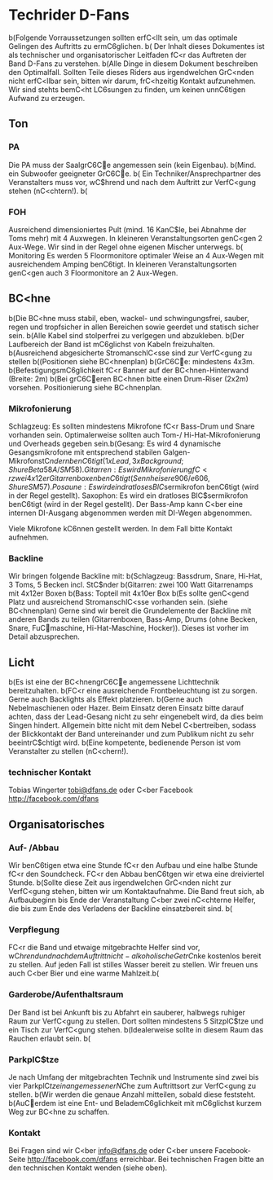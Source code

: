 # Techrider D-Fans

b (Folgende Vorraussetzungen sollten erfC<llt sein, um das optimale Gelingen des Auftritts zu ermC6glichen. b (
Der Inhalt dieses Dokumentes ist als technischer und organisatorischer Leitfaden fC<r das Auftreten der Band D-Fans zu verstehen. b (Alle Dinge in diesem Dokument beschreiben den Optimalfall. 
Sollten Teile dieses Riders aus irgendwelchen GrC<nden nicht erfC<llbar sein, bitten wir darum, frC<hzeitig Kontakt aufzunehmen. 
Wir sind stehts bemC<ht LC6sungen zu finden, um keinen unnC6tigen Aufwand zu erzeugen. 


## Ton 

### PA 
Die PA muss der SaalgrC6Ce angemessen sein (kein Eigenbau).
b (Mind. ein Subwoofer geeigneter GrC6Ce. b (
Ein Techniker/Ansprechpartner des Veranstalters muss vor, wC$hrend und nach dem Auftritt zur VerfC<gung stehen (nC<chtern!). b (

### FOH 
Ausreichend dimensioniertes Pult (mind. 16 KanC$le, bei Abnahme der Toms mehr) mit 4 Auxwegen. In kleineren Veranstaltungsorten genC<gen 2 Aux-Wege.
Wir sind in der Regel ohne eigenen Mischer unterwegs. b (
Monitoring 
Es werden 5 Floormonitore optimaler Weise an 4 Aux-Wegen mit ausreichendem Amping benC6tigt. In kleineren Veranstaltungsorten genC<gen auch 3 Floormonitore an 2 Aux-Wegen. 

## BC<hne
b (Die BC<hne muss stabil, eben, wackel- und schwingungsfrei, sauber, regen und tropfsicher in allen Bereichen sowie geerdet und statisch sicher sein. b (Alle Kabel sind stolperfrei zu verlgegen und abzukleben. b (Der Laufbereich der Band ist mC6glichst von Kabeln freizuhalten. b (Ausreichend abgesicherte StromanschlC<sse sind zur VerfC<gung zu stellen b ((Positionen siehe BC<hnenplan) b (GrC6Ce: mindestens 4x3m. b (BefestigungsmC6glichkeit fC<r Banner auf der BC<hnen-Hinterwand (Breite: 2m) b (Bei grC6Ceren BC<hnen bitte einen Drum-Riser (2x2m) vorsehen.
Positionierung siehe BC<hnenplan. 

### Mikrofonierung 
Schlagzeug: Es sollten mindestens Mikrofone fC<r Bass-Drum und Snare vorhanden sein. Optimalerweise sollten auch Tom-/ Hi-Hat-Mikrofonierung und Overheads gegeben sein.b (Gesang: Es wird 4 dynamische Gesangsmikrofone mit entsprechend stabilen Galgen-MikrofonstC$ndern benC6tigt (1x Lead, 3x Background; Shure Beta58A/SM58). Gitarren: Es wird Mikrofonierung fC<r zwei 4x12er Gitarrenboxen benC6tigt (Sennheiser e906/e606, Shure SM57). 
Posaune: Es wird ein dratloses BlC$sermikrofon benC6tigt (wird in der Regel gestellt). 
Saxophon: Es wird ein dratloses BlC$sermikrofon benC6tigt (wird in der Regel gestellt). 
Der Bass-Amp kann C<ber eine internen DI-Ausgang abgenommen werden mit DI-Wegen abgenommen.

Viele Mikrofone kC6nnen gestellt werden. In dem Fall bitte Kontakt aufnehmen. 

### Backline 
Wir bringen folgende Backline mit: b (Schlagzeug: Bassdrum, Snare, Hi-Hat, 3 Toms, 5 Becken incl. StC$nder b (Gitarren: zwei 100 Watt Gitarrenamps mit 4x12er Boxen b (Bass: Topteil mit 4x10er Box b (Es sollte genC<gend Platz und ausreichend StromanschlC<sse vorhanden sein. (siehe BC<hnenplan) 
Gerne sind wir bereit die Grundelemente der Backline mit anderen Bands zu teilen (Gitarrenboxen, Bass-Amp, Drums (ohne Becken, Snare, FuCmaschine, Hi-Hat-Maschine, Hocker)). Dieses ist vorher im Detail abzusprechen. 

## Licht 
b (Es ist eine der BC<hnengrC6Ce angemessene Lichttechnik bereitzuhalten. b (FC<r eine ausreichende Frontbeleuchtung ist zu sorgen. Gerne auch Backlights als Effekt platzieren. b (Gerne auch Nebelmaschienen oder Hazer. Beim Einsatz deren Einsatz bitte darauf achten, dass der Lead-Gesang nicht zu sehr eingenebelt wird, da dies beim Singen hindert. Allgemein bitte nicht mit dem Nebel C<bertreiben, sodass der Blickkontakt der Band untereinander und zum Publikum nicht zu sehr beeintrC$chtigt wird. b (Eine kompetente, bedienende Person ist vom Veranstalter zu stellen (nC<chern!). 


### technischer Kontakt
Tobias Wingerter
tobi@dfans.de
oder C<ber Facebook
http://facebook.com/dfans

## Organisatorisches 

### Auf- /Abbau 
Wir benC6tigen etwa eine Stunde fC<r den Aufbau und eine halbe Stunde fC<r den Soundcheck. FC<r den Abbau benC6tgen wir etwa eine dreiviertel Stunde. b (Sollte diese Zeit aus irgendwelchen GrC<nden nicht zur VerfC<gung stehen, bitten wir um Kontaktaufnahme. 
Die Band freut sich, ab Aufbaubeginn bis Ende der Veranstaltung C<ber zwei nC<chterne Helfer, die bis zum Ende des Verladens der Backline einsatzbereit sind. b (

### Verpflegung 
FC<r die Band und etwaige mitgebrachte Helfer sind vor, wC$hrend und nach dem Auftritt nicht- alkoholische GetrC$nke kostenlos bereit zu stellen. Auf jeden Fall ist stilles Wasser bereit zu stellen. 
Wir freuen uns auch C<ber Bier und eine warme Mahlzeit.b (

### Garderobe/Aufenthaltsraum 
Der Band ist bei Ankunft bis zu Abfahrt ein sauberer, halbwegs ruhiger Raum zur VerfC<gung zu stellen. Dort sollten mindestens 5 SitzplC$tze und ein Tisch zur VerfC<gung stehen. b (Idealerweise sollte in diesem Raum das Rauchen erlaubt sein. b (

### ParkplC$tze 
Je nach Umfang der mitgebrachten Technik und Instrumente sind zwei bis vier ParkplC$tze in angemessener NC$he zum Auftrittsort zur VerfC<gung zu stellen. b (Wir werden die genaue Anzahl mitteilen, sobald diese feststeht. b (AuCerdem ist eine Ent- und BelademC6glichkeit mit mC6glichst kurzem Weg zur BC<hne zu schaffen. 

### Kontakt
Bei Fragen sind wir C<ber info@dfans.de oder C<ber unsere Facebook-Seite http://facebook.com/dfans erreichbar.
Bei technischen Fragen bitte an den technischen Kontakt wenden (siehe oben).
